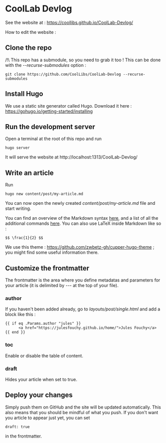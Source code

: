 # CoolLab Devlog

See the website at : https://coollibs.github.io/CoolLab-Devlog/

How to edit the website :

## Clone the repo

/!\ This repo has a submodule, so you need to grab it too ! This can be done with the *--recurse-submodules* option :

```
git clone https://github.com/CoolLibs/CoolLab-Devlog --recurse-submodules
```

## Install Hugo

We use a static site generator called Hugo. Download it here : https://gohugo.io/getting-started/installing

## Run the development server

Open a terminal at the root of this repo and run
```
hugo server
```
It will serve the website at http://localhost:1313/CoolLab-Devlog/

## Write an article

Run
```
hugo new content/post/my-article.md
```

You can now open the newly created *content/post/my-article.md* file and start writing.

You can find an overview of the Markdown syntax [here](https://github.com/adam-p/markdown-here/wiki/Markdown-Cheatsheet), and a list of all the additional commands [here](https://themes.gohugo.io//theme/cupper-hugo-theme/cupper-shortcodes/).
You can also use LaTeX inside Markdown like so : 
```
$$ \frac{1}{2} $$
```

We use this theme :  https://github.com/zwbetz-gh/cupper-hugo-theme ; you might find some useful information there.

## Customize the frontmatter

The frontmatter is the area where you define metadatas and parameters for your article (it is delimited by *---* at the top of your file).

### author

If you haven't been added already, go to *layouts/post/single.html* and add a block like this :
```
{{ if eq .Params.author "jules" }}
      <a href="https://julesfouchy.github.io/home/">Jules Fouchy</a>
{{ end }}
```

### toc

Enable or disable the table of content.

### draft

Hides your article when set to true.

## Deploy your changes

Simply push them on GitHub and the site will be updated automatically.
This also means that you should be mindful of what you push. If you don't want you article to appear just yet, you can set
```
draft: true
```
in the frontmatter.